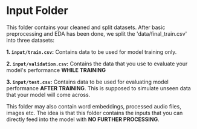 # Input Folder

This folder contains your cleaned and split datasets. After basic preprocessing and EDA has been done, we split the 'data/final_train.csv' into three datasets:

**1. `input/train.csv`:** Contains data to be used for model training only.
<br>

**2. `input/validation.csv`:** Contains the data that you use to evaluate your model's performance **WHILE TRAINING**
<br>

**3. `input/test.csv`:** Contains data to be used for evaluating model performance **AFTER TRAINING**. This is supposed to simulate unseen data that your model will come across.
<br>


This folder may also contain word embeddings, processed audio files, images etc. The idea is that this folder contains the inputs that you can directly feed into the model with **NO FURTHER PROCESSING**.